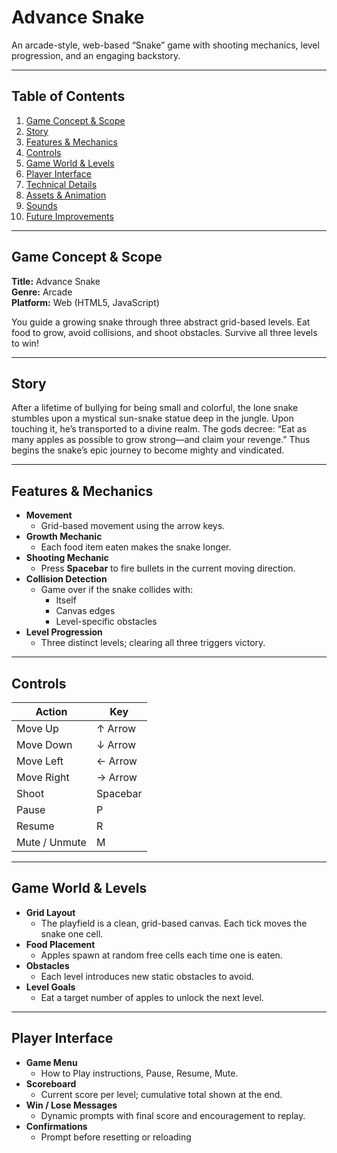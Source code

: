 # Advance Snake

An arcade-style, web-based “Snake” game with shooting mechanics, level progression, and an engaging backstory.

---

## Table of Contents

1. [Game Concept & Scope](#game-concept--scope)  
2. [Story](#story)  
3. [Features & Mechanics](#features--mechanics)  
4. [Controls](#controls)  
5. [Game World & Levels](#game-world--levels)  
6. [Player Interface](#player-interface)  
7. [Technical Details](#technical-details)  
8. [Assets & Animation](#assets--animation)  
9. [Sounds](#sounds)  
10. [Future Improvements](#future-improvements)  

---

## Game Concept & Scope

**Title:** Advance Snake  
**Genre:** Arcade  
**Platform:** Web (HTML5, JavaScript)  

You guide a growing snake through three abstract grid-based levels. Eat food to grow, avoid collisions, and shoot obstacles. Survive all three levels to win!

---

## Story

After a lifetime of bullying for being small and colorful, the lone snake stumbles upon a mystical sun-snake statue deep in the jungle. Upon touching it, he’s transported to a divine realm. The gods decree: “Eat as many apples as possible to grow strong—and claim your revenge.” Thus begins the snake’s epic journey to become mighty and vindicated.

---

## Features & Mechanics

- **Movement**  
  - Grid-based movement using the arrow keys.  
- **Growth Mechanic**  
  - Each food item eaten makes the snake longer.  
- **Shooting Mechanic**  
  - Press **Spacebar** to fire bullets in the current moving direction.  
- **Collision Detection**  
  - Game over if the snake collides with:
    - Itself  
    - Canvas edges  
    - Level-specific obstacles  
- **Level Progression**  
  - Three distinct levels; clearing all three triggers victory.  

---

## Controls

| Action            | Key        |
|-------------------|------------|
| Move Up           | ↑ Arrow    |
| Move Down         | ↓ Arrow    |
| Move Left         | ← Arrow    |
| Move Right        | → Arrow    |
| Shoot             | Spacebar   |
| Pause             | P          |
| Resume            | R          |
| Mute / Unmute     | M          |

---

## Game World & Levels

- **Grid Layout**  
  - The playfield is a clean, grid-based canvas. Each tick moves the snake one cell.  
- **Food Placement**  
  - Apples spawn at random free cells each time one is eaten.  
- **Obstacles**  
  - Each level introduces new static obstacles to avoid.  
- **Level Goals**  
  - Eat a target number of apples to unlock the next level.

---

## Player Interface

- **Game Menu**  
  - How to Play instructions, Pause, Resume, Mute.  
- **Scoreboard**  
  - Current score per level; cumulative total shown at the end.  
- **Win / Lose Messages**  
  - Dynamic prompts with final score and encouragement to replay.  
- **Confirmations**  
  - Prompt before resetting or reloading
